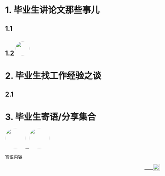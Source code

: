 # 1. 毕业生讲论文那些事儿

## 1.1

## 1.2 <a href="./xd.html" target="_self"><img src="https://avatars.githubusercontent.com/u/8464332?v=4" width="46" style="border-radius:50%; overflow:hidden;" /></a>


# 2. 毕业生找工作经验之谈

## 2.1 

# 3. 毕业生寄语/分享集合
<a href="https://cnicsccas.github.io/20210604/wucan.html" target="_self"><img src="https://avatars.githubusercontent.com/u/14739924?s=400&u=a095e50a3f13a6f56f784fd9cb4097bd4d033416&v=4" width="66" style="border-radius:50%; overflow:hidden;" /> &nbsp; </a><a href="https://cnicsccas.github.io/20210604/wangty.html" target="_self"><img src="https://avatars.githubusercontent.com/u/9990121?v=4" width="66" style="border-radius:50%; overflow:hidden;" /></a>


寄语内容     
<p align="right">——<a href="主页链接" target="_blank"><img src="头像链接" width="22" /></a></p>

